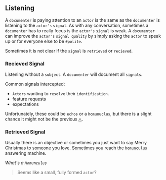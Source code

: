 ## Listening
A `documenter` is paying attention to an `actor` is the same as the `documenter` is listening to the `actor's` `signal`.  As with any conversation, sometimes a `documenter` has to really focus is the `actor's` `signal` is weak.  A `documenter` can improve the `actor's` `signal quality` by simply asking the `actor` to speak up or for everyone else to be `#polite`.

Sometimes it is not clear if the `signal` is `retrieved` or `recieved`.

### Recieved Signal
Listening without a `subject`.  A `documenter` will document all `signals`.

Common signals intercepted:
* `Actors` wanting to `resolve` their `identification`.
* feature requests
* expectations

Unfortunately, these could be `echos` or a `homunuclus`, but there is a slight chance it might not be the previous ◬.

### Retrieved Signal
Usually there is an objective or sometimes you just want to say Merry Christmas to someone you love.  Sometimes you reach the `homunculus` answering machine.

*What's a `Homunculus`*
> Seems like a small, fully formed `actor`?